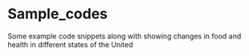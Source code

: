 # Sample_codes
Some example code snippets along with showing changes in food and health in different states of the United 
